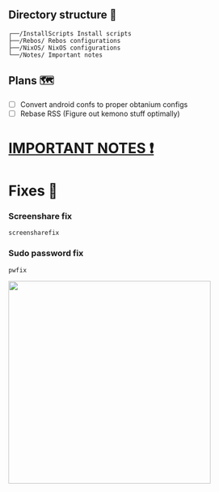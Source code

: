 ## Directory structure 📁

```
┌──/InstallScripts Install scripts
├──/Rebos/ Rebos configurations
├──/NixOS/ NixOS configurations
└──/Notes/ Important notes
```

## Plans 🗺️

- [ ] Convert android confs to proper obtanium configs
- [ ] Rebase RSS (Figure out kemono stuff optimally)

# [IMPORTANT NOTES ❗](https://github.com/Twig6943/dotfiles/tree/main/Notes)

# Fixes 🔨

### Screenshare fix

```
screensharefix
```

### Sudo password fix
```
pwfix
```

<img src="https://i.kym-cdn.com/entries/icons/original/000/053/420/Bombardiro_crocodilo_cover.jpg" width="400"/>
